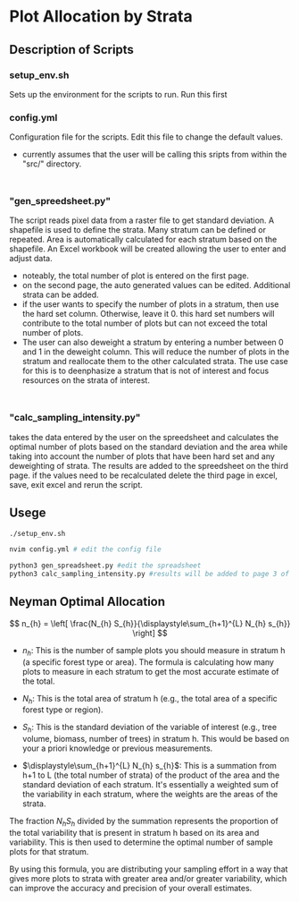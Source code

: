 # Plot Allocation by Strata

## Description of Scripts

### setup_env.sh 
Sets up the environment for the scripts to run. Run this first

### config.yml 
Configuration file for the scripts. Edit this file to change the default values.
- currently assumes that the user will be calling this sripts from within the "src/" directory.
$$~$$
### "gen_spreedsheet.py" 
The script reads pixel data from a raster file to get standard deviation.
A shapefile is used to define the strata. Many stratum can be defined or repeated. 
Area is automatically calculated for each stratum based on the shapefile.
An Excel workbook will be created allowing the user to enter and adjust data.
- noteably, the total number of plot is entered on the first page.
- on the second page, the auto generated values can be edited.
Additional strata can be added.
- if the user wants to specify the number of plots in a stratum, then use the hard set column. Otherwise, leave it 0.
this hard set numbers will contribute to the total number of plots but can not exceed the total number of plots.
- The user can also deweight a stratum by entering a number between 0 and 1 in the deweight column.
This will reduce the number of plots in the stratum and reallocate them to the other calculated strata.
The use case for this is to deenphasize a stratum that is not of interest and focus resources on the strata of interest.
$$~$$

### "calc_sampling_intensity.py" 
takes the data entered by the user on the spreedsheet and calculates the optimal 
number of plots based on the standard deviation and the area while taking into account the number of plots that have been
hard set and any deweighting of strata. The results are added to the spreedsheet on the third page. 
if the values need to be recalculated delete the third page in excel, save, exit excel and rerun the script.

## Usege
```bash
./setup_env.sh

nvim config.yml # edit the config file

python3 gen_spreadsheet.py #edit the spreadsheet
python3 calc_sampling_intensity.py #results will be added to page 3 of the spreadsheet
```


## Neyman Optimal Allocation
$$
n_{h} = \left[ \frac{N_{h} S_{h}}{\displaystyle\sum_{h+1}^{L} N_{h} s_{h}} \right]
$$
- $n_{h}$: This is the number of sample plots you should measure in stratum h (a specific forest type or area). The formula is calculating how many plots to measure in each stratum to get the most accurate estimate of the total.
    
- $N_{h}$: This is the total area of stratum h (e.g., the total area of a specific forest type or region).
    
- $S_{h}$: This is the standard deviation of the variable of interest (e.g., tree volume, biomass, number of trees) in stratum h. This would be based on your a priori knowledge or previous measurements.
    
- $\displaystyle\sum_{h+1}^{L} N_{h} s_{h}$: This is a summation from h+1 to L (the total number of strata) of the product of the area and the standard deviation of each stratum. It's essentially a weighted sum of the variability in each stratum, where the weights are the areas of the strata.
    

The fraction $N_{h} S_{h}$ divided by the summation represents the proportion of the total variability that is present in stratum h based on its area and variability. This is then used to determine the optimal number of sample plots for that stratum.

By using this formula, you are distributing your sampling effort in a way that gives more plots to strata with greater area and/or greater variability, which can improve the accuracy and precision of your overall estimates.
